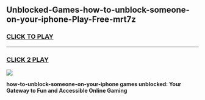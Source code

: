 
## Unblocked-Games-how-to-unblock-someone-on-your-iphone-Play-Free-mrt7z
<h3>
<a href="https://premium76.site?title=how-to-unblock-someone-on-your-iphone&ref=18A1">CLICK TO PLAY</a></h3>
<hr>

<h3>
<a href="https://premium76.site?title=how-to-unblock-someone-on-your-iphone&ref=18A1">CLICK 2 PLAY</a>
  
</h3>

<a href="https://premium76.site?title=how-to-unblock-someone-on-your-iphone&ref=18A1"><img src="https://clearcache.store/games.png"></a>


**how-to-unblock-someone-on-your-iphone games unblocked: Your Gateway to Fun and Accessible Online Gaming**
